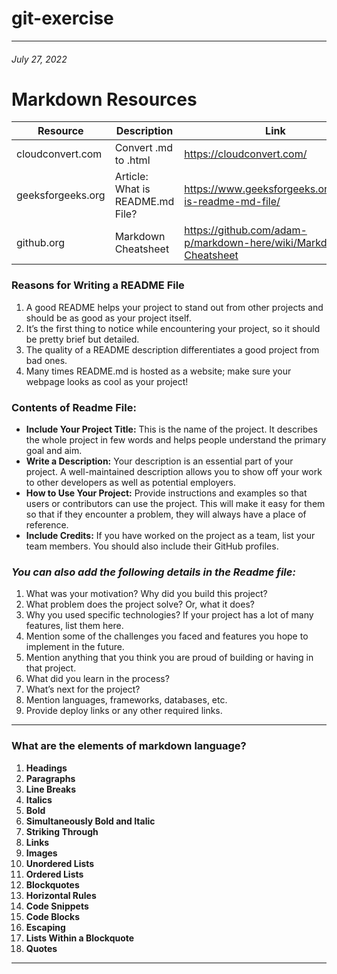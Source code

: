 # git-exercise

***

###### July 27, 2022

# Markdown Resources
|      Resource     |           Description              |                               Link                               |
| ----------------- | ---------------------------------- | ---------------------------------------------------------------- |
| cloudconvert.com  | Convert .md to .html               | https://cloudconvert.com/                                        |
| geeksforgeeks.org | Article: What is README.md File? | https://www.geeksforgeeks.org/what-is-readme-md-file/            |
| github.org        | Markdown Cheatsheet                | https://github.com/adam-p/markdown-here/wiki/Markdown-Cheatsheet |

### Reasons for Writing a README File

1. A good README helps your project to stand out from other projects and should be as good as your project itself.
2. It’s the first thing to notice while encountering your project, so it should be pretty brief but detailed.
3. The quality of a README description differentiates a good project from bad ones.
4. Many times README.md is hosted as a website; make sure your webpage looks as cool as your project!


### Contents of Readme File:

* **Include Your Project Title:** This is the name of the project. It describes the whole project in few words and helps people understand the primary goal and aim.
* **Write a Description:** Your description is an essential part of your project. A well-maintained description allows you to show off your work to other developers as well as potential employers.
* **How to Use  Your  Project:** Provide instructions and examples so that users or contributors can use the project. This will make it easy for them so that if they encounter a problem, they will always have a place of reference.
* **Include Credits:** If you have worked on the project as a team, list your team members. You should also include their GitHub profiles. 


### *You can also add the following details in the Readme file:*

1. What was your motivation? Why did you build this project?
2. What problem does the project solve? Or, what it does?
3. Why you used specific technologies? If your project has a lot of many features, list them here.
4. Mention some of the challenges you faced and features you hope to implement in the future.
5. Mention anything that you think you are proud of building or having in that project.
6. What did you learn in the process?
7. What’s next for the project?
8. Mention languages, frameworks, databases, etc.
9. Provide deploy links or any other required links.

***

### What are the elements of markdown language?

1. **Headings**
2. **Paragraphs**
3. **Line Breaks**
4. **Italics**
5. **Bold**
6. **Simultaneously Bold and Italic**
7. **Striking Through**
8. **Links**
9. **Images**
10. **Unordered Lists**
11. **Ordered Lists**
12. **Blockquotes**
13. **Horizontal Rules**
14. **Code Snippets**
15. **Code Blocks**
16. **Escaping**
17. **Lists Within a Blockquote**
18. **Quotes**

***
